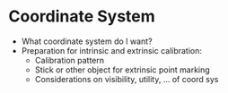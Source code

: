 # Coordinate System

- What coordinate system do I want?
- Preparation for intrinsic and extrinsic calibration:
  - Calibration pattern
  - Stick or other object for extrinsic point marking
  - Considerations on visibility, utility, ... of coord sys